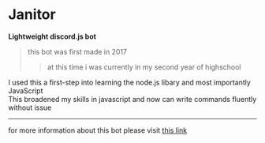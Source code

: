 # Janitor

**Lightweight discord.js bot**
>this bot was first made in 2017 
>> at this time i was currently in my second year of highschool <br>

I used this a first-step into learning the node.js libary and most importantly JavaScript<br>
This broadened my skills in javascript and now can write commands fluently without issue
<hr>

for more information about this bot please visit [this link](https://top.gg/bot/497151512766578699 "Janitor")

